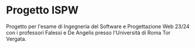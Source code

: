 # Progetto ISPW

Progetto per l'esame di Ingegneria del Software e Progettazione Web 23/24 con i professori Falessi e De Angelis presso l'Università di Roma Tor Vergata.
